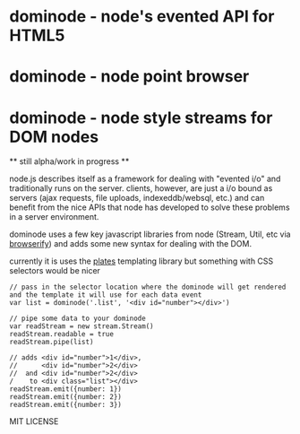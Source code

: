 # dominode - node's evented API for HTML5
# dominode - node point browser
# dominode - node style streams for DOM nodes

** still alpha/work in progress **

node.js describes itself as a framework for dealing with "evented i/o" and traditionally runs on the server. clients, however, are just a i/o bound as servers (ajax requests, file uploads, indexeddb/websql, etc.) and can benefit from the nice APIs that node has developed to solve these problems in a server environment.

dominode uses a few key javascript libraries from node (Stream, Util, etc via [browserify](https://github.com/substack/node-browserify)) and adds some new syntax for dealing with the DOM. 

currently it is uses the [plates](https://github.com/flatiron/plates) templating library but something with CSS selectors would be nicer

    // pass in the selector location where the dominode will get rendered and the template it will use for each data event
    var list = dominode('.list', '<div id="number"></div>')
    
    // pipe some data to your dominode
    var readStream = new stream.Stream()
    readStream.readable = true
    readStream.pipe(list)
    
    // adds <div id="number">1</div>,
    //      <div id="number">2</div>
    //  and <div id="number">2</div>
    /    to <div class="list"></div>
    readStream.emit({number: 1})
    readStream.emit({number: 2})
    readStream.emit({number: 3})

MIT LICENSE
